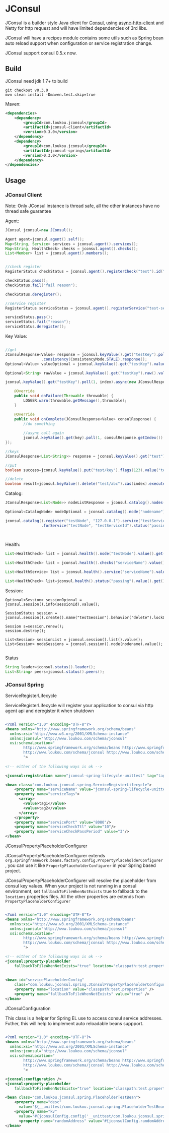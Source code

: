 # JConsul

JConsul is a builder style Java client for [Consul](https://github.com/hashicorp/consul), using [async-http-client](https://github.com/AsyncHttpClient/async-http-client) and Netty for http request and will have limited dependencies of 3rd libs.

JConsul will have a recipes module contains some utils such as Spring bean auto reload support when configuration or service registration change.


JConsul support consul 0.5.x now.

## Build

JConsul need jdk 1.7+ to build

```
git checkout v0.3.0
mvn clean install -Dmaven.test.skip=true
```

Maven:
```xml
<dependencies>
    <dependency>
        <groupId>com.loukou.jconsul</groupId>
        <artifactId>jconsul-client</artifactId>
        <version>0.3.0</version>
    </dependency>
    <dependency>
        <groupId>com.loukou.jconsul</groupId>
        <artifactId>jconsul-spring</artifactId>
        <version>0.3.0</version>
    </dependency>
</dependencies>
```

## Usage

### JConsul Client

Note: Only JConsul instance is thread safe, all the other instances have no thread safe guarantee

Agent:

```java
JConsul jconsul=new JConsul();

Agent agent=jconsul.agent().self();
Map<String, Service> services = jconsul.agent().services();
Map<String, HealthCheck> checks = jconsul.agent().checks();
List<Member> list = jconsul.agent().members();


//check register
RegisterStatus checkStatus = jconsul.agent().registerCheck("test").id("test-check").notes("test").ttl(10);

checkStatus.pass();
checkStatus.fail("fail reason");

checkStatus.deregister();

//service register
RegisterStatus serviceStatus = jconsul.agent().registerService("test-service").port(1234).tags("test","example").ttl(10);

serviceStatus.pass();
serviceStatus.fail("reason");
serviceStatus.deregister();

```


Key Value:

```java

//get
JConsulResponse<Value> response = jconsul.keyValue().get("testKey").poll(1, 1)
                .consistency(ConsistencyMode.STALE).response();
Optional<Value> valueOptional = jconsul.keyValue().get("testKey").value();

Optional<String> rawValue = jconsul.keyValue().get("testKey").raw().value();

jconsul.keyValue().get("testKey").poll(1, index).async(new JConsulResponseCallback<Value>() {

    @Override
    public void onFailure(Throwable throwable) {
        LOGGER.warn(throwable.getMessage(),throwable);
    }

    @Override
    public void onComplete(JConsulResponse<Value> consulResponse) {
        //do something
        
        //async call again
        jconsul.keyValue().get(key).poll(1, consulResponse.getIndex()).async(this);
});

//keys
JConsulResponse<List<String>> response = jconsul.keyValue().get("test").keys().response();

//put
boolean success=jconsul.keyValue().put("test/key").flags(123).value("test value");

//delete
boolean result=jconsul.keyValue().delete("test/abc").cas(index).execute();
```


Catalog:

```java
JConsulResponse<List<Node>> nodeListResponse = jconsul.catalog().nodes().response();

Optional<CatalogNode> nodeOptional = jconsul.catalog().node("nodename").value();

jconsul.catalog().register("testNode", "127.0.0.1").service("testServiceId", "testService").port(8080).check("testServiceCheckId", "testServiceCheck")
                .forService("testNode", "testServiceId").status("passing").execute();
                
                

```

Health:

```java
List<HealthCheck> list = jconsul.health().node("testNode").value().get();

List<HealthCheck> list = jconsul.health().checks("serviceName").value().get();

List<HealthService> list = jconsul.health().service("serviceName").value().get();

List<HealthCheck> list=jconsul.health().status("passing").value().get();
```

Session:

```
Optional<Session> sessionOpional = jconsul.session().info(sessionId).value();

SessionStatus session = jconsul.session().create().name("testSession").behavior("delete").lockDelay(1000).ttl(20).node(nodename).execute();

Session s=session.renew();
session.destroy();

List<Session> sessionList = jconsul.session().list().value();
List<Session> nodeSessions = jconsul.session().node(nodename).value();


```


Status

```java
String leader=jconsul.status().leader();
List<String> peers=jconsul.status().peers();
```


### JConsul Spring

ServiceRegisterLifecycle

ServiceRegisterLifecycle will register your application to consul via http agent api and deregister it when shutdown


```xml

<?xml version="1.0" encoding="UTF-8"?>
<beans xmlns="http://www.springframework.org/schema/beans"
  xmlns:xsi="http://www.w3.org/2001/XMLSchema-instance" 
  xmlns:jconsul="http://www.loukou.com/schema/jconsul"
  xsi:schemaLocation="
        http://www.springframework.org/schema/beans http://www.springframework.org/schema/beans/spring-beans.xsd
        http://www.loukou.com/schema/jconsul http://www.loukou.com/schema/jconsul/jconsul.xsd
        ">
        
<!-- either of the following ways is ok -->

<jconsul:registration name="jconsul-spring-lifecycle-unittest" tag="tag1,tag2" />

<bean class="com.loukou.jconsul.spring.ServiceRegisterLifecycle">
    <property name="serviceName" value="jconsul-spring-lifecycle-unittest" />
    <property name="serviceTags">
      <array>
        <value>tag1</value>
        <value>tag2</value>
      </array>
    </property>
    <property name="servicePort" value="8080"/>
    <property name="serviceCheckTtl" value="10"/>
    <property name="serviceCheckPassPeriod" value="3"/>
</bean>       

```



JConsulPropertyPlaceholderConfigurer

JConsulPropertyPlaceholderConfigurer extends `org.springframework.beans.factory.config.PropertyPlaceholderConfigurer`, you can use it like `PropertyPlaceholderConfigurer` in your Spring based project.

JConsulPropertyPlaceholderConfigurer will resolve the placeholder from consul key values. When your project is not running in a consul environment, set `fallbackToFileWhenNotExists` true to fallback to the `locations` properties files. All the other properties are extends from `PropertyPlaceholderConfigurer`

```xml

<?xml version="1.0" encoding="UTF-8"?>
<beans xmlns="http://www.springframework.org/schema/beans"
  xmlns:xsi="http://www.w3.org/2001/XMLSchema-instance" 
  xmlns:jconsul="http://www.loukou.com/schema/jconsul"
  xsi:schemaLocation="
        http://www.springframework.org/schema/beans http://www.springframework.org/schema/beans/spring-beans.xsd
        http://www.loukou.com/schema/jconsul http://www.loukou.com/schema/jconsul/jconsul.xsd
        ">

<!-- either of the following ways is ok -->
<jconsul:property-placeholder
    fallbackToFileWhenNotExists="true" location="classpath:test.properties" />
    
    
<bean id="servicePlaceholderConfig"
    class="com.loukou.jconsul.spring.JConsulPropertyPlaceholderConfigurer">
    <property name="location" value="classpath:test.properties" />
    <property name="fallbackToFileWhenNotExists" value="true" />
</bean>
```


JConsulConfiguration

This class is a helper for Spring EL use to access consul service addresses. Futher, this will help to implement auto reloadable beans suppport.


```xml

<?xml version="1.0" encoding="UTF-8"?>
<beans xmlns="http://www.springframework.org/schema/beans"
  xmlns:xsi="http://www.w3.org/2001/XMLSchema-instance" 
  xmlns:jconsul="http://www.loukou.com/schema/jconsul"
  xsi:schemaLocation="
        http://www.springframework.org/schema/beans http://www.springframework.org/schema/beans/spring-beans.xsd
        http://www.loukou.com/schema/jconsul http://www.loukou.com/schema/jconsul/jconsul.xsd
        ">

<jconsul:configuration />
<jconsul:property-placeholder
    fallbackToFileWhenNotExists="true" location="classpath:test.properties" />

<bean class="com.loukou.jconsul.spring.PlaceholderTestBean">
    <property name="desc"
      value="${__unittest/com.loukou.jconsul.spring.PlaceholderTestBean/desc}" />
    <property name="kv"
      value="#{jconsulConfig.config('__unittest/com.loukou.jconsul.spring.PlaceholderTestBean/desc')}"></property>
      <property name="randomAddress" value="#{jconsulConfig.randomAddress('config_unittest')}"></property>
</bean>
```

